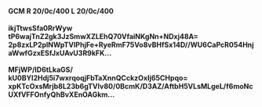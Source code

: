 #### GCM R 20/0c/400 L 20/0c/400
**ikjTtwsSfa0RrWyw**<br/>**tP6wajTnZ2gk3JzSmwXZLEhQ70VfaiNKgNn+NDxj48A=**<br/>**2p8zxLP2plNWpTVlPhjFe+RyeRmF75Vo8vBHfSx14D//WU6CaPcR054HnjaWwfGzxESfJxUAvU3R9kFK...**<br/><br/>
**MFjWP/ID6tLkaGS/**<br/>**kU0BYI2Hdj5i7wxrqoqjFbTaXnnQCckzOxIj65CHpqo=**<br/>**xpKTcOxsMrjb8L23b6gTVlv80/0BcmK/D3AZ/AftbH5VLsMLgeL/f6moNcUXfVFFOnfyQhBvXEnOAGkm...**